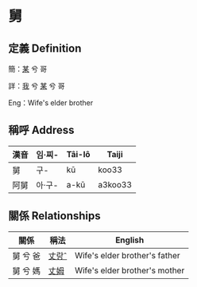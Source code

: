 # 舅
## 定義 Definition
簡：[某](member18.md) 兮 哥

詳：[我](member1.md) 兮 [某](member18.md) 兮 哥

Eng：Wife's elder brother

## 稱呼 Address

漢音 | 임·찌- | Tâi-lô | Taiji
--- | --- | --- | --- 
舅 | 구- | kū | koo33 
阿舅 | 아·구- | a-kū | a3koo33 


## 關係 Relationships

關係 | 稱法 | English
--- | --- | --- 
舅 兮 爸 | [丈랑ˆ](member62.md) | Wife's elder brother's father
舅 兮 媽 | [丈姆](member63.md) | Wife's elder brother's mother
